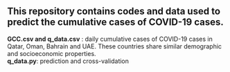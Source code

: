 ## This repository contains codes and data used to predict the cumulative cases of COVID-19 cases.
__GCC.csv and q_data.csv__ : daily cumulative cases of COVID-19 cases in Qatar, Oman, Bahrain and UAE.  These countries share similar demographic and socioeconomic properties.  
__q_data.py__: prediction and cross-validation

